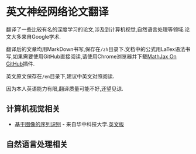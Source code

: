 # 英文神经网络论文翻译

翻译了一些比较有名的深度学习的论文,涉及到计算机视觉,自然语言处理等领域.论文大多来自Google学术.

翻译后的文章均用MarkDown书写,保存在`/zh`目录下.文档中的公式用LaTex语法书写,如果需要使用GitHub直接阅读,请使用Chrome浏览器并下载[MathJax On GitHub](https://chrome.google.com/webstore/detail/mathjax-plugin-for-github/ioemnmodlmafdkllaclgeombjnmnbima)插件.

英文原文保存在`/en`目录下,建议中英文对照阅读.

因为本人英语能力有限,翻译质量可能不好,还望见谅.

## 计算机视觉相关

- [基于图像的序列识别](zh/image-based-sequence-recognition_zh.md) - 来自华中科技大学.[英文版](en/image-based-sequence-recognition_en.pdf)

## 自然语言处理相关
